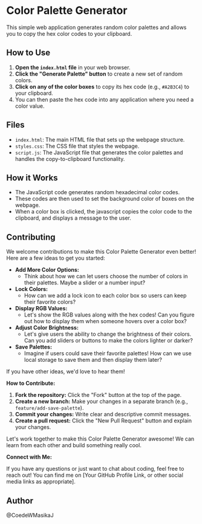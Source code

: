 # Color Palette Generator

This simple web application generates random color palettes and allows you to copy the hex color codes to your clipboard.

## How to Use

1.  **Open the `index.html` file** in your web browser.
2.  **Click the "Generate Palette" button** to create a new set of random colors.
3.  **Click on any of the color boxes** to copy its hex code (e.g., `#A2B3C4`) to your clipboard.
4.  You can then paste the hex code into any application where you need a color value.

## Files

* `index.html`: The main HTML file that sets up the webpage structure.
* `styles.css`: The CSS file that styles the webpage.
* `script.js`: The JavaScript file that generates the color palettes and handles the copy-to-clipboard functionality.

## How it Works

* The JavaScript code generates random hexadecimal color codes.
* These codes are then used to set the background color of boxes on the webpage.
* When a color box is clicked, the javascript copies the color code to the clipboard, and displays a message to the user.

## Contributing

We welcome contributions to make this Color Palette Generator even better! Here are a few ideas to get you started:

* **Add More Color Options:**
    * Think about how we can let users choose the number of colors in their palettes. Maybe a slider or a number input?
* **Lock Colors:**
    * How can we add a lock icon to each color box so users can keep their favorite colors?
* **Display RGB Values:**
    * Let's show the RGB values along with the hex codes! Can you figure out how to display them when someone hovers over a color box?
* **Adjust Color Brightness:**
    * Let's give users the ability to change the brightness of their colors. Can you add sliders or buttons to make the colors lighter or darker?
* **Save Palettes:**
    * Imagine if users could save their favorite palettes! How can we use local storage to save them and then display them later?

If you have other ideas, we'd love to hear them!

**How to Contribute:**

1.  **Fork the repository:** Click the "Fork" button at the top of the page.
2.  **Create a new branch:** Make your changes in a separate branch (e.g., `feature/add-save-palette`).
3.  **Commit your changes:** Write clear and descriptive commit messages.
4.  **Create a pull request:** Click the "New Pull Request" button and explain your changes.

Let's work together to make this Color Palette Generator awesome! We can learn from each other and build something really cool.

**Connect with Me:**

If you have any questions or just want to chat about coding, feel free to reach out! You can find me on \[Your GitHub Profile Link, or other social media links as appropriate].

## Author
@CoedeWMasikaJ
